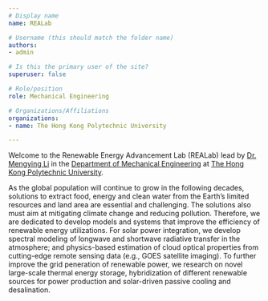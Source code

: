 ```yaml
---
# Display name
name: REALab

# Username (this should match the folder name)
authors:
- admin

# Is this the primary user of the site?
superuser: false

# Role/position
role: Mechanical Engineering

# Organizations/Affiliations
organizations:
- name: The Hong Kong Polytechnic University

---
```


Welcome to the Renewable Energy Advancement Lab (REALab) lead by [Dr. Mengying Li](https://www.polyu.edu.hk/me/people/academic-teaching-staff/li-mengying/) in the [Department of Mechanical Engineering](https://www.polyu.edu.hk/me/) at [The Hong Kong Polytechnic University](https://www.polyu.edu.hk/en/). 

As the global population will continue to grow in the following decades, solutions to extract food, energy and clean water from the Earth’s limited resources and land area are essential and challenging. The solutions also must aim at mitigating climate change and reducing pollution. Therefore, we are dedicated to develop models and systems that improve the efficiency of renewable energy utilizations. For solar power integration, we develop spectral modeling of longwave and shortwave radiative transfer in the atmosphere; and physics-based estimation of cloud optical properties from cutting-edge remote sensing data (e.g., GOES satellite imaging).  To further improve the grid peneration of renewable power, we research on novel large-scale thermal energy storage, hybridization of different renewable sources for power production and solar-driven passive cooling and desalination. 
